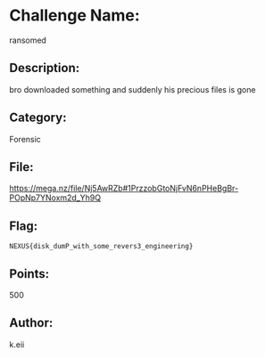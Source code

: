 # Challenge Name:
ransomed

## Description:
bro downloaded something and suddenly his precious files is gone

## Category:
Forensic

## File:
https://mega.nz/file/Nj5AwRZb#1PrzzobGtoNjFvN6nPHeBgBr-POpNp7YNoxm2d_Yh9Q

## Flag:
`NEXUS{disk_dumP_with_some_revers3_engineering}`

## Points:
500

## Author:
k.eii
